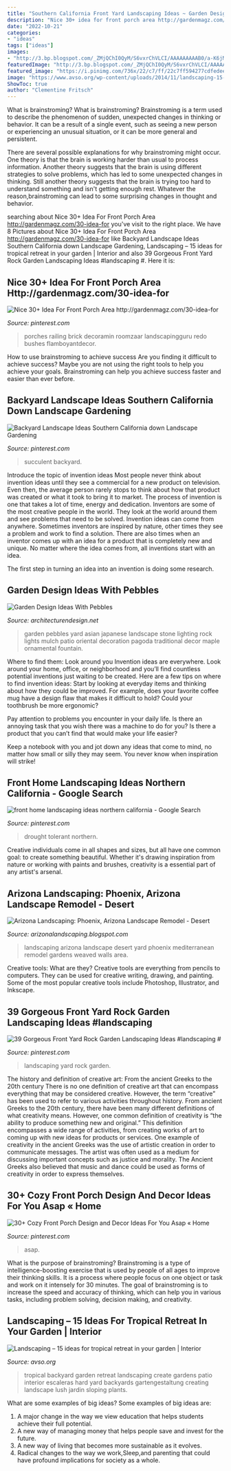 ```yaml
---
title: "Southern California Front Yard Landscaping Ideas ~ Garden Design Ideas With Pebbles"
description: "Nice 30+ idea for front porch area http://gardenmagz.com/30-idea-for"
date: "2022-10-21"
categories:
- "ideas"
tags: ["ideas"]
images:
- "http://3.bp.blogspot.com/_ZMjQChI0QyM/S6vxrChVLCI/AAAAAAAAAB0/a-K6jM18uhQ/w1200-h630-p-k-no-nu/taffet+front1.JPG"
featuredImage: "http://3.bp.blogspot.com/_ZMjQChI0QyM/S6vxrChVLCI/AAAAAAAAAB0/a-K6jM18uhQ/w1200-h630-p-k-no-nu/taffet+front1.JPG"
featured_image: "https://i.pinimg.com/736x/22/c7/ff/22c7ff594277cdfedee6f9c1f6990e38.jpg"
image: "https://www.avso.org/wp-content/uploads/2014/11/landscaping-15-ideas-for-tropical-retreat-in-your-garden-1415195139.jpg"
ShowToc: true
author: "Clementine Fritsch"
---
```



What is brainstroming?
What is brainstroming?
Brainstroming is a term used to describe the phenomenon of sudden, unexpected changes in thinking or behavior. It can be a result of a single event, such as seeing a new person or experiencing an unusual situation, or it can be more general and persistent.

There are several possible explanations for why brainstroming might occur. One theory is that the brain is working harder than usual to process information. Another theory suggests that the brain is using different strategies to solve problems, which has led to some unexpected changes in thinking. Still another theory suggests that the brain is trying too hard to understand something and isn't getting enough rest. Whatever the reason,brainstroming can lead to some surprising changes in thought and behavior.

	

		
searching about Nice 30+ Idea For Front Porch Area http://gardenmagz.com/30-idea-for you've visit to the right place. We have 8 Pictures about Nice 30+ Idea For Front Porch Area http://gardenmagz.com/30-idea-for like Backyard Landscape Ideas Southern California down Landscape Gardening, Landscaping – 15 ideas for tropical retreat in your garden | Interior and also 39 Gorgeous Front Yard Rock Garden Landscaping Ideas #landscaping #. Here it is:
		
    
## Nice 30+ Idea For Front Porch Area Http://gardenmagz.com/30-idea-for

<img loading=lazy src="https://i.pinimg.com/736x/99/d9/31/99d931f20821797d323a20913f2a6149.jpg" onerror="this.onerror=null;this.src='https://tse1.mm.bing.net/th?id=OIP.1Q17vhKtHlVc064CtO1u-gHaJ3&amp;pid=15.1';" alt="Nice 30+ Idea For Front Porch Area http://gardenmagz.com/30-idea-for">

_Source: pinterest.com_

>porches railing brick decoramin roomzaar landscapingguru redo bushes flamboyantdecor. 

	

How to use brainstroming to achieve success
Are you finding it difficult to achieve success? Maybe you are not using the right tools to help you achieve your goals. Brainstroming can help you achieve success faster and easier than ever before.

    
## Backyard Landscape Ideas Southern California Down Landscape Gardening

<img loading=lazy src="https://i.pinimg.com/736x/e9/92/50/e992509893d40a17e29e0b2694285c42.jpg" onerror="this.onerror=null;this.src='https://tse4.mm.bing.net/th?id=OIP.d1BaGvRCzER6p0CX4xlTwAHaKN&amp;pid=15.1';" alt="Backyard Landscape Ideas Southern California down Landscape Gardening">

_Source: pinterest.com_

>succulent backyard. 

	

Introduce the topic of invention ideas
Most people never think about invention ideas until they see a commercial for a new product on television. Even then, the average person rarely stops to think about how that product was created or what it took to bring it to market. The process of invention is one that takes a lot of time, energy and dedication. Inventors are some of the most creative people in the world. They look at the world around them and see problems that need to be solved.
Invention ideas can come from anywhere. Sometimes inventors are inspired by nature, other times they see a problem and work to find a solution. There are also times when an inventor comes up with an idea for a product that is completely new and unique. No matter where the idea comes from, all inventions start with an idea.

The first step in turning an idea into an invention is doing some research.

    
## Garden Design Ideas With Pebbles

<img loading=lazy src="http://cdn.architecturendesign.net/wp-content/uploads/2016/01/AD-Garden-Ideas-With-Pebbles-26.jpg" onerror="this.onerror=null;this.src='https://tse4.mm.bing.net/th?id=OIP.4Zla7erJAXUeOX1wmX7Z_wHaE6&amp;pid=15.1';" alt="Garden Design Ideas With Pebbles">

_Source: architecturendesign.net_

>garden pebbles yard asian japanese landscape stone lighting rock lights mulch patio oriental decoration pagoda traditional decor maple ornamental fountain. 

	

Where to find them: Look around you
Invention ideas are everywhere. Look around your home, office, or neighborhood and you’ll find countless potential inventions just waiting to be created. Here are a few tips on where to find invention ideas:
Start by looking at everyday items and thinking about how they could be improved. For example, does your favorite coffee mug have a design flaw that makes it difficult to hold? Could your toothbrush be more ergonomic?

Pay attention to problems you encounter in your daily life. Is there an annoying task that you wish there was a machine to do for you? Is there a product that you can’t find that would make your life easier?

Keep a notebook with you and jot down any ideas that come to mind, no matter how small or silly they may seem. You never know when inspiration will strike!

    
## Front Home Landscaping Ideas Northern California - Google Search

<img loading=lazy src="https://i.pinimg.com/736x/cd/45/93/cd45931b90d2fa08daf4242ec204007b.jpg" onerror="this.onerror=null;this.src='https://tse1.mm.bing.net/th?id=OIP.6q_i16IWJFI72GxTQbfwbwHaFj&amp;pid=15.1';" alt="front home landscaping ideas northern california - Google Search">

_Source: pinterest.com_

>drought tolerant northern. 

	

Creative individuals come in all shapes and sizes, but all have one common goal: to create something beautiful. Whether it's drawing inspiration from nature or working with paints and brushes, creativity is a essential part of any artist's arsenal.

    
## Arizona Landscaping: Phoenix, Arizona Landscape Remodel - Desert

<img loading=lazy src="http://3.bp.blogspot.com/_ZMjQChI0QyM/S6vxrChVLCI/AAAAAAAAAB0/a-K6jM18uhQ/w1200-h630-p-k-no-nu/taffet+front1.JPG" onerror="this.onerror=null;this.src='https://tse4.mm.bing.net/th?id=OIP.dYEeMB9-GPTDVm2S0zzi8gHaFj&amp;pid=15.1';" alt="Arizona Landscaping: Phoenix, Arizona Landscape Remodel - Desert">

_Source: arizonalandscaping.blogspot.com_

>landscaping arizona landscape desert yard phoenix mediterranean remodel gardens weaved walls area. 

	

Creative tools: What are they?
Creative tools are everything from pencils to computers. They can be used for creative writing, drawing, and painting. Some of the most popular creative tools include Photoshop, Illustrator, and Inkscape.

    
## 39 Gorgeous Front Yard Rock Garden Landscaping Ideas #landscaping #

<img loading=lazy src="https://i.pinimg.com/736x/22/c7/ff/22c7ff594277cdfedee6f9c1f6990e38.jpg" onerror="this.onerror=null;this.src='https://tse1.mm.bing.net/th?id=OIP.tPpYOV6jonQ8ktiTrlrbzQHaJ3&amp;pid=15.1';" alt="39 Gorgeous Front Yard Rock Garden Landscaping Ideas #landscaping #">

_Source: pinterest.com_

>landscaping yard rock garden. 

	

The history and definition of creative art: From the ancient Greeks to the 20th century
There is no one definition of creative art that can encompass everything that may be considered creative. However, the term “creative” has been used to refer to various activities throughout history. From ancient Greeks to the 20th century, there have been many different definitions of what creativity means. However, one common definition of creativity is “the ability to produce something new and original.” This definition encompasses a wide range of activities, from creating works of art to coming up with new ideas for products or services.
One example of creativity in the ancient Greeks was the use of artistic creation in order to communicate messages. The artist was often used as a medium for discussing important concepts such as justice and morality. The Ancient Greeks also believed that music and dance could be used as forms of creativity in order to express themselves.

    
## 30+ Cozy Front Porch Design And Decor Ideas For You Asap « Home

<img loading=lazy src="https://i.pinimg.com/736x/f1/48/d4/f148d4d43dba91f78460172ac2e486ba.jpg" onerror="this.onerror=null;this.src='https://tse3.mm.bing.net/th?id=OIP.fmO_5M6UDS8XpJb_1x4l1wHaKA&amp;pid=15.1';" alt="30+ Cozy Front Porch Design and Decor Ideas For You Asap « Home">

_Source: pinterest.com_

>asap. 

	

What is the purpose of brainstroming?
Brainstroming is a type of intelligence-boosting exercise that is used by people of all ages to improve their thinking skills. It is a process where people focus on one object or task and work on it intensely for 30 minutes. The goal of brainstroming is to increase the speed and accuracy of thinking, which can help you in various tasks, including problem solving, decision making, and creativity.

    
## Landscaping – 15 Ideas For Tropical Retreat In Your Garden | Interior

<img loading=lazy src="https://www.avso.org/wp-content/uploads/2014/11/landscaping-15-ideas-for-tropical-retreat-in-your-garden-1415195139.jpg" onerror="this.onerror=null;this.src='https://tse2.mm.bing.net/th?id=OIP.ZKpN83UfS_j4wFMZt71TAgHaJ3&amp;pid=15.1';" alt="Landscaping – 15 ideas for tropical retreat in your garden | Interior">

_Source: avso.org_

>tropical backyard garden retreat landscaping create gardens patio interior escaleras hard yard backyards gartengestaltung creating landscape lush jardin sloping plants. 

	

What are some examples of big ideas?
Some examples of big ideas are: 
1. A major change in the way we view education that helps students achieve their full potential. 
2. A new way of managing money that helps people save and invest for the future. 
3. A new way of living that becomes more sustainable as it evolves. 
4. Radical changes to the way we work,Sleep,and parenting that could have profound implications for society as a whole.

